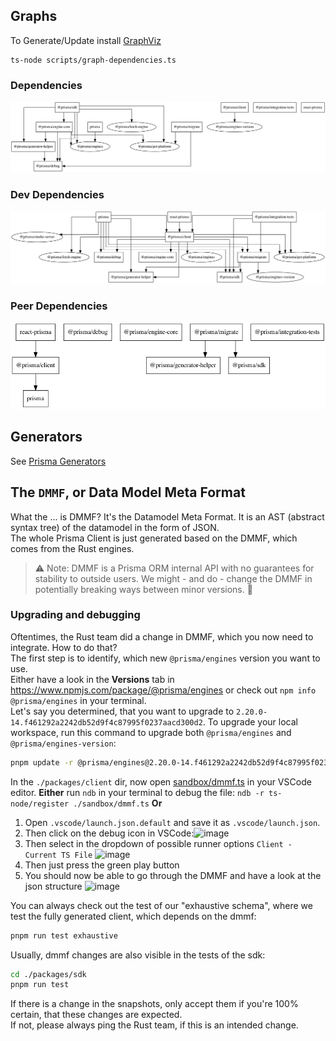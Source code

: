 ## Graphs

To Generate/Update install [GraphViz](http://graphviz.org/download/)

```
ts-node scripts/graph-dependencies.ts
```

### Dependencies

<img src="./graphs/dependencies.png">

### Dev Dependencies

<img src="./graphs/devDependencies.png">

### Peer Dependencies

<img src="./graphs/peerDependencies.png">

## Generators

See [Prisma Generators](https://prismaio.notion.site/Prisma-Generators-a2cdf262207a4e9dbcd0e362dfac8dc0)

## The `DMMF`, or Data Model Meta Format

What the ... is DMMF? It's the Datamodel Meta Format. It is an AST (abstract syntax tree) of the datamodel in the form of JSON.  
The whole Prisma Client is just generated based on the DMMF, which comes from the Rust engines.

> ⚠️ Note:  DMMF is a Prisma ORM internal API with no guarantees for stability to outside users. We might - and do - change the DMMF in potentially breaking ways between minor versions. 🐲

### Upgrading and debugging

<!-- TODO -->

Oftentimes, the Rust team did a change in DMMF, which you now need to integrate. How to do that?  
The first step is to identify, which new `@prisma/engines` version you want to use.  
Either have a look in the **Versions** tab in https://www.npmjs.com/package/@prisma/engines or check out `npm info @prisma/engines` in your terminal.  
Let's say you determined, that you want to upgrade to `2.20.0-14.f461292a2242db52d9f4c87995f0237aacd300d2`. To upgrade your local workspace, run this command to upgrade both `@prisma/engines` and `@prisma/engines-version`:

```bash
pnpm update -r @prisma/engines@2.20.0-14.f461292a2242db52d9f4c87995f0237aacd300d2 @prisma/engines-version@2.20.0-14.f461292a2242db52d9f4c87995f0237aacd300d2
```

In the `./packages/client` dir, now open [sandbox/dmmf.ts](./packages/client/sandbox/dmmf.ts) in your VSCode editor.
**Either** run `ndb` in your terminal to debug the file: `ndb -r ts-node/register ./sandbox/dmmf.ts`
**Or**

1. Open `.vscode/launch.json.default` and save it as `.vscode/launch.json`.
2. Then click on the debug icon in VSCode:![image](https://user-images.githubusercontent.com/1094804/112352391-03817e80-8ccb-11eb-8177-806ec58f5bec.png)
3. Then select in the dropdown of possible runner options `Client - Current TS File` ![image](https://user-images.githubusercontent.com/1094804/112352469-11cf9a80-8ccb-11eb-9063-85387ee82c4f.png)
4. Then just press the green play button
5. You should now be able to go through the DMMF and have a look at the json structure ![image](https://user-images.githubusercontent.com/1094804/112352660-3cb9ee80-8ccb-11eb-940d-36850ac0db9a.png)

You can always check out the test of our "exhaustive schema", where we test the fully generated client, which depends on the dmmf:

```bash
pnpm run test exhaustive
```

Usually, dmmf changes are also visible in the tests of the sdk:

```bash
cd ./packages/sdk
pnpm run test
```

If there is a change in the snapshots, only accept them if you're 100% certain, that these changes are expected.  
If not, please always ping the Rust team, if this is an intended change.
